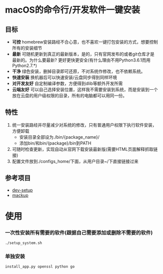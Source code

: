 # macOS的命令行/开发软件一键安装

## 目标

- **可控** homebrew安装路经不合心意，也不喜欢一键打包安装的方式，想要控制所有的安装细节
- **最新** 可随机更新到真正的最新版本，是的，只有官网发布的或者git仓库才是最新的。为什么要最新? 更好更快更安全(有什么理由不用Python3.6.1而用Python2.7.*)
- **干净** 绿色安装，删掉目录即可还原，不对系统作修改，也不依赖系统。
- **快速安装** 换机器后可以快速安装/云盘同步得到同样环境
- **对开发友好** 自定制编译参数，方便得到dlib等额外开发所需
- **云端友好** 可以自己选择安装位置，这样我不需要安装到系统，而是安装到一个放在云盘的用户级权限的目录，所有的电脑都可以用同一份。

## 特性

1. 统一安装路经并尽量减少对系统的修改，只有普通用户权限下执行软件安装，方便卸载
    * 安装目录全部设为./bin/{package_name}/
    * 添加bin/和bin/{package}/bin到PATH
2. 可随时检查更新，实现自动从官网下载安装最新版(需要HTML页面解释抓取链接)
3. 配置文件放到./configs_home/下面，从用户目录~/下直接链接过来

## 参考项目
* [dev-setup](https://github.com/donnemartin/dev-setup)
* [mackup](https://github.com/lra/mackup)

# 使用
### 一次性安装所有需要的软件(跟据自己需要添加或删除不需要的软件)
```bash
./setup_system.sh
```

### 单独安装
```bash
install_app.py openssl python go
```

